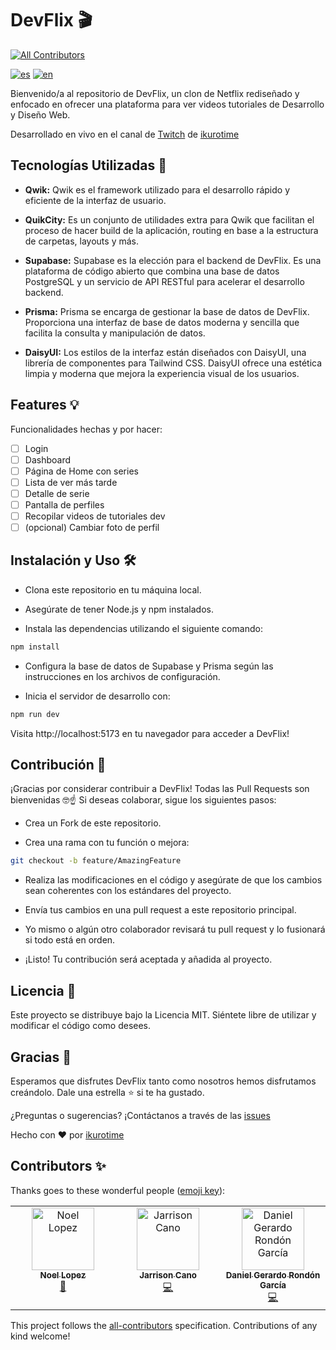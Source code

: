 # DevFlix 🎬
<!-- ALL-CONTRIBUTORS-BADGE:START - Do not remove or modify this section -->
[![All Contributors](https://img.shields.io/badge/all_contributors-3-orange.svg?style=flat-square)](#contributors-)
<!-- ALL-CONTRIBUTORS-BADGE:END -->
[![es](https://img.shields.io/badge/lang-es-red.svg)](https://github.com/ikurotime/devflix/blob/main/README.md)
[![en](https://img.shields.io/badge/lang-en-blue.svg)](https://github.com/ikurotime/devflix/blob/main/README.en.md)

Bienvenido/a al repositorio de DevFlix, un clon de Netflix rediseñado y enfocado en ofrecer una plataforma para ver videos tutoriales de Desarrollo y Diseño Web.

Desarrollado en vivo en el canal de [Twitch](https://twitch.tv/ikurotime) de [ikurotime](https://davidhuertas.dev)

## Tecnologías Utilizadas 🚀

- **Qwik:** Qwik es el framework utilizado para el desarrollo rápido y eficiente de la interfaz de usuario.

- **QuikCity:** Es un conjunto de utilidades extra para Qwik que facilitan el proceso de hacer build de la aplicación, routing en base a la estructura de carpetas, layouts y más.

- **Supabase:** Supabase es la elección para el backend de DevFlix. Es una plataforma de código abierto que combina una base de datos PostgreSQL y un servicio de API RESTful para acelerar el desarrollo backend.

- **Prisma:** Prisma se encarga de gestionar la base de datos de DevFlix. Proporciona una interfaz de base de datos moderna y sencilla que facilita la consulta y manipulación de datos.

- **DaisyUI:** Los estilos de la interfaz están diseñados con DaisyUI, una librería de componentes para Tailwind CSS. DaisyUI ofrece una estética limpia y moderna que mejora la experiencia visual de los usuarios.

## Features 💡

Funcionalidades hechas y por hacer:

- [ ] Login
- [ ] Dashboard
- [ ] Página de Home con series
- [ ] Lista de ver más tarde
- [ ] Detalle de serie
- [ ] Pantalla de perfiles
- [ ] Recopilar videos de tutoriales dev
- [ ] (opcional) Cambiar foto de perfil

## Instalación y Uso 🛠️

- Clona este repositorio en tu máquina local.

- Asegúrate de tener Node.js y npm instalados.

- Instala las dependencias utilizando el siguiente comando:

```bash
npm install
```

- Configura la base de datos de Supabase y Prisma según las instrucciones en los archivos de configuración.

- Inicia el servidor de desarrollo con:

```bash
npm run dev
```

Visita http://localhost:5173 en tu navegador para acceder a DevFlix!

## Contribución 🤝

¡Gracias por considerar contribuir a DevFlix! Todas las Pull Requests son bienvenidas 🤓☝ Si deseas colaborar, sigue los siguientes pasos:

- Crea un Fork de este repositorio.

- Crea una rama con tu función o mejora:

```bash
git checkout -b feature/AmazingFeature
```

- Realiza las modificaciones en el código y asegúrate de que los cambios sean coherentes con los estándares del proyecto.

- Envía tus cambios en una pull request a este repositorio principal.

- Yo mismo o algún otro colaborador revisará tu pull request y lo fusionará si todo está en orden.

- ¡Listo! Tu contribución será aceptada y añadida al proyecto.

## Licencia 📄

Este proyecto se distribuye bajo la Licencia MIT. Siéntete libre de utilizar y modificar el código como desees.

## Gracias 🎉
Esperamos que disfrutes DevFlix tanto como nosotros hemos disfrutamos creándolo. Dale una estrella ⭐ si te ha gustado.

¿Preguntas o sugerencias? ¡Contáctanos a través de las [issues](https://github.com/ikurotime/devflix/issues)

Hecho con ❤️ por [ikurotime](https://davidhuertas.dev)
## Contributors ✨

Thanks goes to these wonderful people ([emoji key](https://allcontributors.org/docs/en/emoji-key)):

<!-- ALL-CONTRIBUTORS-LIST:START - Do not remove or modify this section -->
<!-- prettier-ignore-start -->
<!-- markdownlint-disable -->
<table>
  <tbody>
    <tr>
      <td align="center" valign="top" width="14.28%"><a href="https://github.com/noel-lopez"><img src="https://avatars.githubusercontent.com/u/82571330?v=4?s=100" width="100px;" alt="Noel Lopez"/><br /><sub><b>Noel Lopez</b></sub></a><br /><a href="https://github.com/ikurotime/devflix/commits?author=noel-lopez" title="Documentation">📖</a></td>
      <td align="center" valign="top" width="14.28%"><a href="https://github.com/jarrisoncano"><img src="https://avatars.githubusercontent.com/u/62910118?v=4?s=100" width="100px;" alt="Jarrison Cano"/><br /><sub><b>Jarrison Cano</b></sub></a><br /><a href="https://github.com/ikurotime/devflix/commits?author=jarrisoncano" title="Code">💻</a></td>
      <td align="center" valign="top" width="14.28%"><a href="https://github.com/DanielRondonGarcia"><img src="https://avatars.githubusercontent.com/u/61068392?v=4?s=100" width="100px;" alt="Daniel Gerardo Rondón García"/><br /><sub><b>Daniel Gerardo Rondón García</b></sub></a><br /><a href="https://github.com/ikurotime/devflix/commits?author=DanielRondonGarcia" title="Code">💻</a></td>
    </tr>
  </tbody>
</table>

<!-- markdownlint-restore -->
<!-- prettier-ignore-end -->

<!-- ALL-CONTRIBUTORS-LIST:END -->

This project follows the [all-contributors](https://github.com/all-contributors/all-contributors) specification. Contributions of any kind welcome!